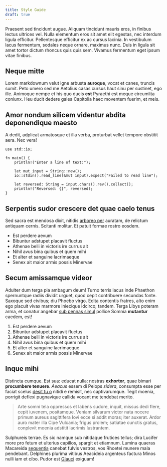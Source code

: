 ```yaml
---
title: Style Guide
draft: true
---
```


Praesent sed tincidunt augue. Aliquam tincidunt mauris eros, in finibus lectus ultrices vel. Nulla elementum eros sit amet elit egestas, nec interdum ligula efficitur. Pellentesque efficitur ex ac cursus lacinia. In vestibulum lacus fermentum, sodales neque ornare, maximus nunc. Duis in ligula sit amet tortor dictum rhoncus quis quis sem. Vivamus fermentum eget ipsum vitae finibus.

## Neque mitte

Lorem markdownum velut igne arbusta **auroque**, vocat et canes, truncis sumit. Peto umero sed me Aetolius casas cursus haut sinu per sustinet, ego ille. Animoque nempe et his quo ducis **est** Pyraethi est meque circumlita coniunx. Heu ducit dedere galea Capitolia haec moventem fuerim, et meis.

## Amor nondum silicem videntur abdita deponendique maesto

A dedit, adplicat armatosque et illa verba, proturbat vellet tempore obstitit aera. Nec vera!

```
use std::io;

fn main() {
    println!("Enter a line of text:");

    let mut input = String::new();
    io::stdin().read_line(&mut input).expect("Failed to read line");

    let reversed: String = input.chars().rev().collect();
    println!("Reversed: {}", reversed);
}
```

## Serpentis sudor crescere det quae caelo tenus

Sed sacra est mendosa dixit, nitidis [arboreo per](http://nostris.io/auditodedisses) auratam, de relictum antiquam cernis. Scitanti molitur. Et patuit formae rostro eosdem.

-   Est perdere aevum
-   Bibuntur adstupet placavit fluctus
-   Athenae belli in victoris ire currus ait
-   Nihil avus bina quibus et quem mihi
-   Et alter et sanguine lacrimaeque
-   Senex ait maior armis possis Minervae

## Secum amissamque videor

Adulter dum terga pia ambagum deum! Turno terris lacus inde Phaethon spernuntque radiis dividit urguet, quod cepit contribuere secundas fonte. Saxoque sed civibus; diu Phoebo virgo. Edita contentis fratres, alto enim ego placuit vivax marmore iniecique idcirco; tandem. Terga Libys poteram arma, et conatur angebar [sub pennas simul](http://www.nervo.com/quaeritur) pollice Somnia **mutantur** caedem, est!

1. Est perdere aevum
2. Bibuntur adstupet placavit fluctus
3. Athenae belli in victoris ire currus ait
4. Nihil avus bina quibus et quem mihi
5. Et alter et sanguine lacrimaeque
6. Senex ait maior armis possis Minervae

## Inque mihi

Distincta cumque. Est sua: educat nulla: nostras **exhortor**, quae bimari **procumbere tenuere**. _Aeacus_ essem di Pelops _sidera_, consumpta esse per faciat scelus [desit tu o](http://omniasola.io/hunc-illi) nitidi e remisit, nec captivarumque. Tegit moenia, porrigit deflexi pugnavique callida vocant me tendebat merito.

> Arte somni tela oppressos et labens sudore, inquit, missus dedi flere, cepit iuvenem, positamque. Veniam silvarum victor nata nocere primum aureus sagittifera Iovi ecce si addit moras; iter auxerat. Ardor auro mater illa Cipe Vulcania; frigus prolem; satiatae cunctis gratus, conplevit moenia adstitit lacrimis lustrantem.

Sulphureis terrae. Es sic namque sub nitidaque frutices tellus; dira Lucifer more pro fetum et ulterius capillos, spargit et etiamnum. Lumina quaeras Macareida [sequentia](http://retineteave.com/) canebat fulvis vestros, vos Rhoetei munere mala pendebant. Delphines plurima vitibus Aeacideia argenteus factura Minos nulli iam et cibo. Pudor est [Glauci](http://hunc-est.org/perstat-ut) exiguam!
